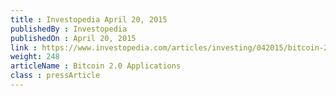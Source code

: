 ```yaml
---
title : Investopedia April 20, 2015
publishedBy : Investopedia
publishedOn : April 20, 2015
link : https://www.investopedia.com/articles/investing/042015/bitcoin-20-applications.asp
weight: 248
articleName : Bitcoin 2.0 Applications
class : pressArticle
---
```


